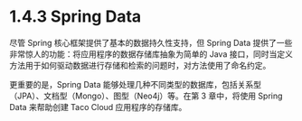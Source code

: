 # 1.4.3 Spring Data

尽管 Spring 核心框架提供了基本的数据持久性支持，但 Spring Data 提供了一些非常惊人的功能：将应用程序的数据存储库抽象为简单的 Java 接口，同时当定义方法用于如何驱动数据进行存储和检索的问题时，对方法使用了命名约定。

更重要的是，Spring Data 能够处理几种不同类型的数据库，包括关系型（JPA）、文档型（Mongo）、图型（Neo4j）等。在第 3 章中，将使用 Spring Data 来帮助创建 Taco Cloud 应用程序的存储库。

